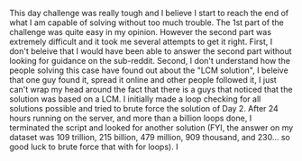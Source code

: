This day challenge was really tough and I believe I start to reach the end of what I am capable of solving without too much trouble.
The 1st part of the challenge was quite easy in my opinion.
However the second part was extremely difficult and it took me several attempts to get it right.
First, I don't beleive that I would have been able to answer the second part without looking for guidance on the sub-reddit.
Second, I don't understand how the people solving this case have found out about the "LCM solution", I beleive that one guy found it, spread it online and other people followed it, I just can't wrap my head around the fact that there is a guys that noticed that the solution was based on a LCM.
I initially made a loop checking for all solutions possible and tried to brute force the solution of Day 2. After 24 hours running on the server, and more than a billion loops done, I terminated the script and looked for another solution (FYI, the answer on my dataset was 109 trillion, 215 billion, 479 million, 909 thousand, and 230... so good luck to brute force that with for loops).
I
